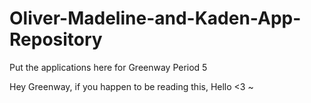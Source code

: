 # Oliver-Madeline-and-Kaden-App-Repository

Put the applications here for Greenway Period 5

Hey Greenway, if you happen to be reading this, Hello <3 ~
